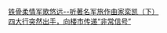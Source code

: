   
[铁骨柔情军歌悠远--听著名军旅作曲家栾凯（下）](http://www.dianyue.me/archives/699/lwnwu944go39jzq5/)  
[四大行突然出手，向楼市传递“非常信号”](http://www.dianyue.me/archives/810/l76rnlqv7qt1lquk/)